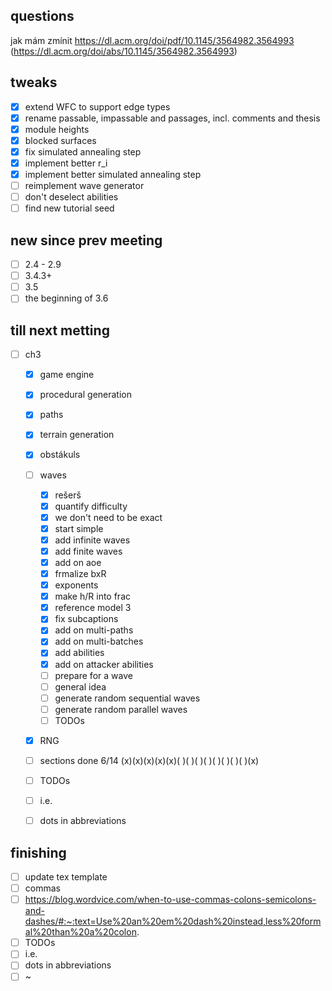 ## questions
jak mám zmínit https://dl.acm.org/doi/pdf/10.1145/3564982.3564993 (https://dl.acm.org/doi/abs/10.1145/3564982.3564993)



## tweaks

- [x] extend WFC to support edge types
- [x] rename passable, impassable and passages, incl. comments and thesis
- [x] module heights
- [x] blocked surfaces
- [x] fix simulated annealing step
- [x] implement better r_i
- [x] implement better simulated annealing step
- [ ] reimplement wave generator
- [ ] don't deselect abilities
- [ ] find new tutorial seed
## new since prev meeting
- [ ] 2.4 - 2.9
- [ ] 3.4.3+
- [ ] 3.5
- [ ] the beginning of 3.6

## till next metting
- [ ] ch3
    - [x] game engine
    - [x] procedural generation
    - [x] paths
    - [x] terrain generation
    - [x] obstákuls
    - [ ] waves
        - [x] rešerš
        - [x] quantify difficulty
        - [x] we don't need to be exact
        - [x] start simple
        - [x] add infinite waves
        - [x] add finite waves
        - [x] add on aoe
        - [x] frmalize bxR
        - [x] exponents
        - [x] make h/R into frac
        - [x] reference model 3
        - [x] fix subcaptions
        - [x] add on multi-paths
        - [x] add on multi-batches
        - [x] add abilities
        - [x] add on attacker abilities
        - [ ] prepare for a wave
        - [ ] general idea
        - [ ] generate random sequential waves
        - [ ] generate random parallel waves
        - [ ] TODOs
    - [x] RNG
    - [ ] sections done 6/14 (x)(x)(x)(x)(x)( )( )( )( )( )( )( )( )(x)
    - [ ] TODOs
    - [ ] i.e.
    - [ ] dots in abbreviations


## finishing
- [ ] update tex template
- [ ] commas
- [ ] https://blog.wordvice.com/when-to-use-commas-colons-semicolons-and-dashes/#:~:text=Use%20an%20em%20dash%20instead,less%20formal%20than%20a%20colon.
- [ ] TODOs
- [ ] i.e.
- [ ] dots in abbreviations
- [ ] ~
